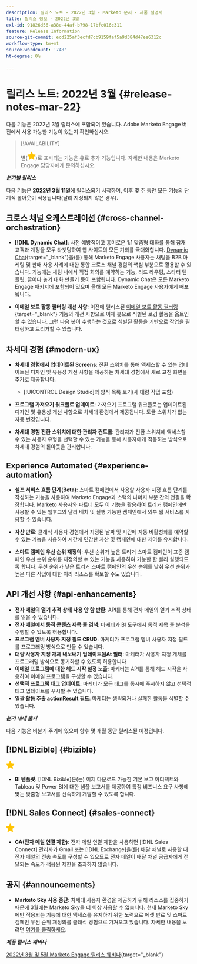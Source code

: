 ```yaml
---
description: 릴리스 노트 - 2022년 3월 - Marketo 문서 - 제품 설명서
title: 릴리스 정보 - 2022년 3월
exl-id: 91826d56-a38e-44af-b798-17bfc016c311
feature: Release Information
source-git-commit: ecd225af3ecfd7cb9159faf5a9d384d47ee6312c
workflow-type: tm+mt
source-wordcount: '748'
ht-degree: 0%

---
```


# 릴리스 노트: 2022년 3월 {#release-notes-mar-22}

다음 기능은 2022년 3월 릴리스에 포함되어 있습니다. Adobe Marketo Engage 버전에서 사용 가능한 기능이 있는지 확인하십시오.

>[!AVAILABILITY]
>
>별(![별](assets/yellow-star.png))로 표시되는 기능은 유료 추가 기능입니다. 자세한 내용은 Marketo Engage 담당자에게 문의하십시오.

**_분기별 릴리스_**

다음 기능은 **2022년 3월 11일**&#x200B;에 릴리스되기 시작하며, 이후 몇 주 동안 모든 기능의 단계적 롤아웃이 적용됩니다(달리 지정되지 않은 경우).

## 크로스 채널 오케스트레이션 {#cross-channel-orchestration}

* **[!DNL Dynamic Chat]**: 사전 예방적이고 흥미로운 1:1 맞춤형 대화를 통해 잠재 고객과 계정을 모두 타겟팅하여 웹 사이트의 모든 기회를 극대화합니다. [Dynamic Chat](/help/marketo/product-docs/demand-generation/dynamic-chat/dynamic-chat-overview.md){target="_blank"}을(를) 통해 Marketo Engage 사용자는 채팅을 B2B 마케팅 및 판매 사용 사례에 대한 통합 크로스 채널 경험의 핵심 부분으로 활용할 수 있습니다. 기능에는 채팅 내에서 직접 회의를 예약하는 기능, 리드 라우팅, 스타터 템플릿, 끌어다 놓기 대화 만들기 등이 포함됩니다. Dynamic Chat은 모든 Marketo Engage 패키지에 포함되어 있으며 올해 모든 Marketo Engage 사용자에게 배포됩니다.

* **이메일 보트 활동 필터링 개선 사항**: 이전에 릴리스된 [이메일 보트 활동 필터링](/help/marketo/product-docs/administration/email-setup/filtering-email-bot-activity.md){target="_blank"} 기능의 개선 사항으로 이제 봇으로 식별된 로깅 활동을 옵트인할 수 있습니다. 그런 다음 봇이 수행하는 것으로 식별된 활동을 기반으로 작업을 필터링하고 트리거할 수 있습니다.

## 차세대 경험 {#modern-ux}

* **차세대 경험에서 업데이트된 Screens**: 전환 스위치를 통해 액세스할 수 있는 업데이트된 디자인 및 유용성 개선 사항을 제공하는 차세대 경험에서 새로 고친 화면을 추가로 제공합니다.

   * [!UICONTROL Design Studio]의 양식 목록 보기(새 대량 작업 포함)

* **프로그램 가져오기 워크플로 업데이트**: 가져오기 프로그램 워크플로는 업데이트된 디자인 및 유용성 개선 사항으로 차세대 환경에서 제공됩니다. 토글 스위치가 없는 자동 변경입니다.

* **차세대 경험 전환 스위치에 대한 관리자 컨트롤**: 관리자가 전환 스위치에 액세스할 수 있는 사용자 유형을 선택할 수 있는 기능을 통해 사용자에게 작동하는 방식으로 차세대 경험의 롤아웃을 관리합니다.

## Experience Automated {#experience-automation}

* **셀프 서비스 흐름 단계(Beta)**: 스마트 캠페인에서 사용할 사용자 지정 흐름 단계를 작성하는 기능을 사용하여 Marketo Engage과 스택의 나머지 부분 간의 연결을 확장합니다. Marketo 사용자와 파트너 모두 이 기능을 활용하여 트리거 캠페인에만 사용할 수 있는 웹후크와 달리 배치 및 실행 가능한 캠페인에서 외부 웹 서비스를 사용할 수 있습니다.

* **자산 만료**: 클래식 사용자 경험에서 지정된 날짜 및 시간에 자동 비활성화를 예약할 수 있는 기능을 사용하여 시간에 민감한 자산 및 캠페인에 대한 제어를 유지합니다.

* **스마트 캠페인 우선 순위 재정의**: 우선 순위가 높은 트리거 스마트 캠페인이 표준 캠페인 우선 순위 순위를 재정의할 수 있는 기능을 사용하여 가능한 한 빨리 실행되도록 합니다. 우선 순위가 낮은 트리거 스마트 캠페인의 우선 순위를 낮춰 우선 순위가 높은 다른 작업에 대한 처리 리소스를 확보할 수도 있습니다.

## API 개선 사항 {#api-enhancements}

* **전자 메일의 열기 추적 상태 사용 안 함 반환**: API를 통해 전자 메일의 열기 추적 상태를 읽을 수 있습니다.
* **전자 메일에서 동적 콘텐츠 제목 줄 검색**: 마케터가 BI 도구에서 동적 제목 줄 분석을 수행할 수 있도록 허용합니다.
* **프로그램 멤버 사용자 지정 필드 CRUD**: 마케터가 프로그램 멤버 사용자 지정 필드를 프로그래밍 방식으로 만들 수 있습니다.
* **대량 사용자 지정 개체 내보내기 업데이트됨At 필터**: 마케터가 사용자 지정 개체를 프로그래밍 방식으로 동기화할 수 있도록 허용합니다
* **이메일 프로그램에 대한 헤드 시작 설정 노출**: 마케터는 API를 통해 헤드 시작을 사용하여 이메일 프로그램을 구성할 수 있습니다.
* **선택적 프로그램 태그 업데이트**: 마케터가 모든 태그를 동시에 푸시하지 않고 선택적 태그 업데이트를 푸시할 수 있습니다.
* **일괄 활동 추출 actionResult 필드**: 마케터는 생략되거나 실패한 활동을 식별할 수 있습니다.

**_분기 내내 출시_**

다음 기능은 비분기 주기에 있으며 향후 몇 개월 동안 릴리스될 예정입니다.

## [!DNL Bizible] {#bizible}

![(별)](assets/yellow-star.png)

* **BI 템플릿**: [!DNL Bizible]은(는) 이제 다운로드 가능한 기본 보고 아티팩트와 Tableau 및 Power BI에 대한 샘플 보고서를 제공하여 특정 비즈니스 요구 사항에 맞는 맞춤형 보고서를 신속하게 개발할 수 있도록 합니다.

## [!DNL Sales Connect] {#sales-connect}

![(별)](assets/yellow-star.png)

* **GA(전자 메일 연결 제한)**: 전자 메일 연결 제한을 사용하면 [!DNL Sales Connect] 관리자가 Gmail 또는 [!DNL Exchange]을(를) 배달 채널로 사용할 때 전자 메일의 전송 속도를 구성할 수 있으므로 전자 메일이 배달 채널 공급자에게 전달되는 속도가 적용된 제한을 초과하지 않습니다.

## 공지 {#announcements}

* **Marketo Sky 사용 중단**: 차세대 사용자 환경을 제공하기 위해 리소스를 집중하기 때문에 3월에는 Marketo Sky을 더 이상 사용할 수 없습니다. 현재 Marketo Sky에만 적용되는 기능에 대한 액세스를 유지하기 위한 노력으로 에셋 만료 및 스마트 캠페인 우선 순위 재정의를 클래식 경험으로 가져오고 있습니다. 자세한 내용을 보려면 [여기를 클릭하세요](https://nation.marketo.com/t5/the-modern-ux/marketo-sky-deprecation-notice/ba-p/320115#M33).

**_제품 릴리스 웨비나_**

[2022년 3월 및 5월 Marketo Engage 릴리스 웨비나](https://engage.marketo.com/2022_March_May_Release_Webinar_DemandPage.html){target="_blank"}
